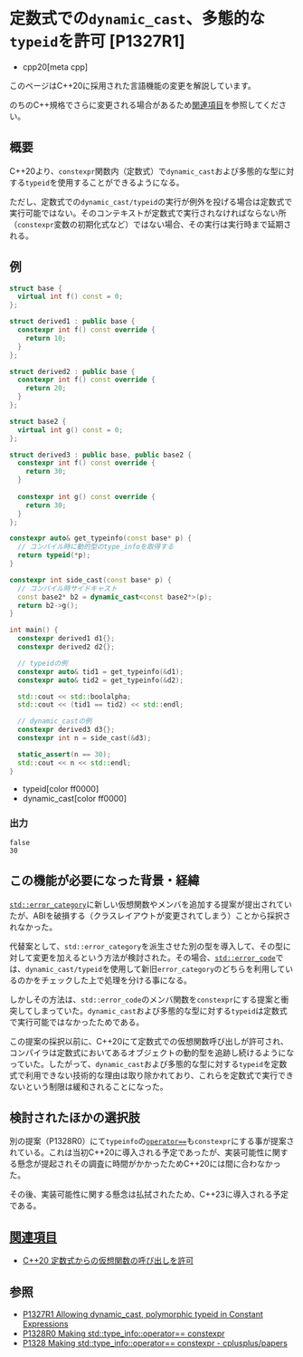 # 定数式での`dynamic_cast`、多態的な`typeid`を許可 [P1327R1]
* cpp20[meta cpp]

<!-- start lang caution -->

このページはC++20に採用された言語機能の変更を解説しています。

のちのC++規格でさらに変更される場合があるため[関連項目](#relative-page)を参照してください。

<!-- last lang caution -->

## 概要

C++20より、`constexpr`関数内（定数式）で`dynamic_cast`および多態的な型に対する`typeid`を使用することができるようになる。

ただし、定数式での`dynamic_cast/typeid`の実行が例外を投げる場合は定数式で実行可能ではない。そのコンテキストが定数式で実行されなければならない所（`constexpr`変数の初期化式など）ではない場合、その実行は実行時まで延期される。

## 例
```cpp example
struct base {
  virtual int f() const = 0;
};

struct derived1 : public base {
  constexpr int f() const override {
    return 10;
  }
};

struct derived2 : public base {
  constexpr int f() const override {
    return 20;
  }
};

struct base2 {
  virtual int g() const = 0;
};

struct derived3 : public base, public base2 {
  constexpr int f() const override {
    return 30;
  }
  
  constexpr int g() const override {
    return 30;
  }
};

constexpr auto& get_typeinfo(const base* p) {
  // コンパイル時に動的型のtype_infoを取得する
  return typeid(*p);
}

constexpr int side_cast(const base* p) {
  // コンパイル時サイドキャスト
  const base2* b2 = dynamic_cast<const base2*>(p);
  return b2->g();
}

int main() {
  constexpr derived1 d1{};
  constexpr derived2 d2{};

  // typeidの例
  constexpr auto& tid1 = get_typeinfo(&d1);
  constexpr auto& tid2 = get_typeinfo(&d2);

  std::cout << std::boolalpha;
  std::cout << (tid1 == tid2) << std::endl;

  // dynamic_castの例
  constexpr derived3 d3{};
  constexpr int n = side_cast(&d3);

  static_assert(n == 30);
  std::cout << n << std::endl;
}
```
* typeid[color ff0000]
* dynamic_cast[color ff0000]

### 出力
```
false
30
```

## この機能が必要になった背景・経緯

[`std::error_category`](/reference/system_error/error_category.md)に新しい仮想関数やメンバを追加する提案が提出されていたが、ABIを破損する（クラスレイアウトが変更されてしまう）ことから採択されなかった。

代替案として、`std::error_category`を派生させた別の型を導入して、その型に対して変更を加えるという方法が検討された。その場合、[`std::error_code`](/reference/system_error/error_code.md)では、`dynamic_cast/typeid`を使用して新旧`error_category`のどちらを利用しているのかをチェックした上で処理を分ける事になる。

しかしその方法は、`std::error_code`のメンバ関数を`constexpr`にする提案と衝突してしまっていた。`dynamic_cast`および多態的な型に対する`typeid`は定数式で実行可能ではなかったためである。

この提案の採択以前に、C++20にて定数式での仮想関数呼び出しが許可され、コンパイラは定数式においてあるオブジェクトの動的型を追跡し続けるようになっていた。したがって、`dynamic_cast`および多態的な型に対する`typeid`を定数式で利用できない技術的な理由は取り除かれており、これらを定数式で実行できないという制限は緩和されることになった。

## 検討されたほかの選択肢

別の提案（P1328R0）にて`typeinfo`の[`operator==`](/reference/typeinfo/type_info/op_equal.md)も`constexpr`にする事が提案されている。これは当初C++20に導入される予定であったが、実装可能性に関する懸念が提起されその調査に時間がかかったためC++20には間に合わなかった。

その後、実装可能性に関する懸念は払拭されたため、C++23に導入される予定である。

## <a id="relative-page" href="#relative-page">関連項目</a>

- [C++20 定数式からの仮想関数の呼び出しを許可](/lang/cpp20/allow_virtual_function_calls_in_constant_expressions.md)


## 参照

- [P1327R1 Allowing dynamic_cast, polymorphic typeid in Constant Expressions](http://www.open-std.org/jtc1/sc22/wg21/docs/papers/2018/p1327r1.html)
- [P1328R0 Making std::type_info::operator== constexpr](https://wg21.link/P1328)
- [P1328 Making std::type_info::operator== constexpr - cplusplus/papers](https://github.com/cplusplus/papers/issues/70)